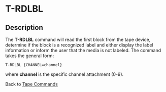 # T-RDLBL

<PageHeader />

## Description  

The **T-RDLBL** command will read the first block from the tape device, determine if the block is a recognized label and either display the label information or inform the user that the media is not labeled. The command takes the general form:

```
T-RDLBL {CHANNEL=channel}
```

where **channel** is the specific channel attachment (0-9).

Back to [Tape Commands](./../tape-commands/README.md)
  
<PageFooter />
